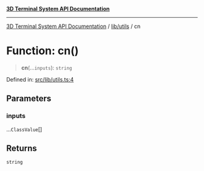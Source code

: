 [**3D Terminal System API Documentation**](../../../README.md)

***

[3D Terminal System API Documentation](../../../README.md) / [lib/utils](../README.md) / cn

# Function: cn()

> **cn**(...`inputs`): `string`

Defined in: [src/lib/utils.ts:4](https://github.com/Dicommunitas/ThreeJS_Terminal_3D2/blob/2d6118765ed06f96efcb299ae199b08c708400c9/src/lib/utils.ts#L4)

## Parameters

### inputs

...`ClassValue`[]

## Returns

`string`
